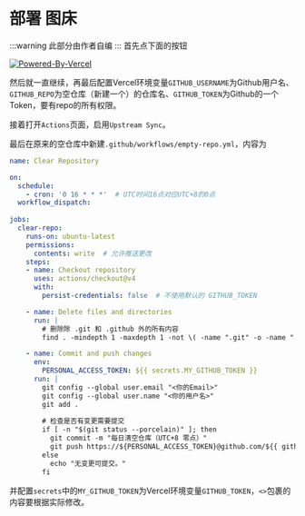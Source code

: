 # 部署 图床
:::warning
此部分由作者自编
:::
首先点下面的按钮

[![Powered-By-Vercel](/Powered-By-Vercel.png)](https://vercel.com/new/yangrenruiyrrs-projects/clone?repository-url=https://github.com/YANGRENRUIYRR/Github-Image)

然后就一直继续，再最后配置Vercel环境变量`GITHUB_USERNAME`为Github用户名、`GITHUB_REPO`为空仓库（新建一个）的仓库名、`GITHUB_TOKEN`为Github的一个Token，要有repo的所有权限。

接着打开`Actions`页面，启用`Upstream Sync`。

最后在原来的空仓库中新建`.github/workflows/empty-repo.yml`，内容为
```yaml
name: Clear Repository

on:
  schedule:
    - cron: '0 16 * * *'  # UTC时间16点对应UTC+8的0点
  workflow_dispatch: 
    
jobs:
  clear-repo:
    runs-on: ubuntu-latest
    permissions:
      contents: write  # 允许推送更改
    steps:
    - name: Checkout repository
      uses: actions/checkout@v4
      with:
        persist-credentials: false  # 不使用默认的 GITHUB_TOKEN

    - name: Delete files and directories
      run: |
        # 删除除 .git 和 .github 外的所有内容
        find . -mindepth 1 -maxdepth 1 -not \( -name ".git" -o -name ".github" \) -exec rm -rf {} +

    - name: Commit and push changes
      env:
        PERSONAL_ACCESS_TOKEN: ${{ secrets.MY_GITHUB_TOKEN }}
      run: |
        git config --global user.email "<你的Email>"
        git config --global user.name "<你的用户名>"
        git add .
        
        # 检查是否有变更需要提交
        if [ -n "$(git status --porcelain)" ]; then
          git commit -m "每日清空仓库（UTC+8 零点）"
          git push https://${PERSONAL_ACCESS_TOKEN}@github.com/${{ github.repository }}.git
        else
          echo "无变更可提交。"
        fi    

```
并配置`secrets`中的`MY_GITHUB_TOKEN`为Vercel环境变量`GITHUB_TOKEN`，`<>`包裹的内容要根据实际修改。